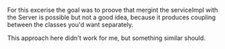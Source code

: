 For this excerise the goal was to proove that mergint the serviceImpl with the Server is possible but not a good idea, because it produces coupling between the classes you'd want separately.

This approach here didn't work for me, but something similar should.